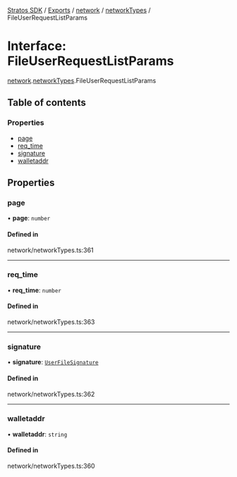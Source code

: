 [Stratos SDK](../README.md) / [Exports](../modules.md) / [network](../modules/network.md) / [networkTypes](../modules/network.networkTypes.md) / FileUserRequestListParams

# Interface: FileUserRequestListParams

[network](../modules/network.md).[networkTypes](../modules/network.networkTypes.md).FileUserRequestListParams

## Table of contents

### Properties

- [page](network.networkTypes.FileUserRequestListParams.md#page)
- [req\_time](network.networkTypes.FileUserRequestListParams.md#req_time)
- [signature](network.networkTypes.FileUserRequestListParams.md#signature)
- [walletaddr](network.networkTypes.FileUserRequestListParams.md#walletaddr)

## Properties

### page

• **page**: `number`

#### Defined in

network/networkTypes.ts:361

___

### req\_time

• **req\_time**: `number`

#### Defined in

network/networkTypes.ts:363

___

### signature

• **signature**: [`UserFileSignature`](network.networkTypes.UserFileSignature.md)

#### Defined in

network/networkTypes.ts:362

___

### walletaddr

• **walletaddr**: `string`

#### Defined in

network/networkTypes.ts:360
